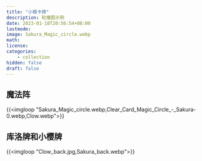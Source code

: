 ```yaml
---
title: "小樱卡牌"
description: 轮播图示例 
date: 2023-01-10T20:56:54+08:00
lastmode:
image: Sakura_Magic_circle.webp
math: 
license: 
categories: 
    - collection
hidden: false
draft: false
---
```


## 魔法阵
{{<imgloop "Sakura_Magic_circle.webp,Clear_Card_Magic_Circle_-_Sakura-0.webp,Clow.webp">}}

## 库洛牌和小樱牌
{{<imgloop "Clow_back.jpg,Sakura_back.webp">}} 




